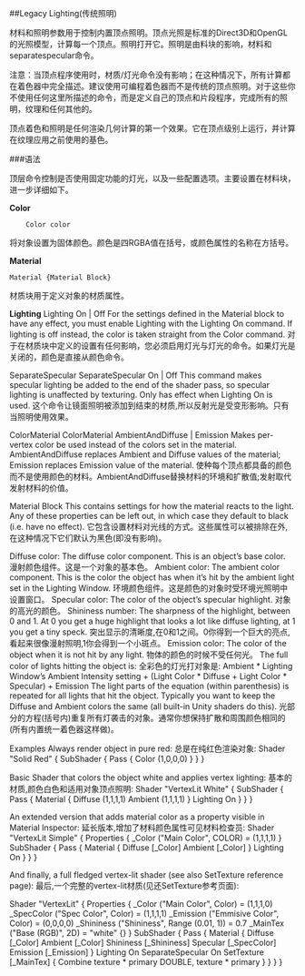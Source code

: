 ##Legacy Lighting(传统照明)


材料和照明参数用于控制内置顶点照明。顶点光照是标准的Direct3D和OpenGL的光照模型，计算每一个顶点。照明打开它。照明是由料块的影响，材料和separatespecular命令。

注意：当顶点程序使用时，材质/灯光命令没有影响；在这种情况下，所有计算都在着色器中完全描述。建议使用可编程着色器而不是传统的顶点照明。对于这些你不使用任何这里所描述的命令，而是定义自己的顶点和片段程序，完成所有的照明，纹理和任何其他的。

顶点着色和照明是任何渲染几何计算的第一个效果。它在顶点级别上运行，并计算在纹理应用之前使用的基色。

###语法

顶层命令控制是否使用固定功能的灯光，以及一些配置选项。主要设置在材料块，进一步详细如下。

**Color**

```
    Color color
```
将对象设置为固体颜色。颜色是四RGBA值在括号，或颜色属性的名称在方括号。

**Material**
```
Material {Material Block}
```
材质块用于定义对象的材质属性。

**Lighting**
Lighting On | Off
For the settings defined in the Material block to have any effect, you must enable Lighting with the Lighting On command. If lighting is off instead, the color is taken straight from the Color command.
对于在材质块中定义的设置有任何影响，您必须启用灯光与灯光的命令。如果灯光是关闭的，颜色是直接从颜色命令。

SeparateSpecular
SeparateSpecular On | Off
This command makes specular lighting be added to the end of the shader pass, so specular lighting is unaffected by texturing. Only has effect when Lighting On is used.
这个命令让镜面照明被添加到结束的材质,所以反射光是受变形影响。只有当照明使用效果。

ColorMaterial
ColorMaterial AmbientAndDiffuse | Emission
Makes per-vertex color be used instead of the colors set in the material. AmbientAndDiffuse replaces Ambient and Diffuse values of the material; Emission replaces Emission value of the material.
使种每个顶点都具备的颜色而不是使用颜色的材料。AmbientAndDiffuse替换材料的环境和扩散值;发射取代发射材料的价值。

Material Block
This contains settings for how the material reacts to the light. Any of these properties can be left out, in which case they default to black (i.e. have no effect).
它包含设置材料对光线的方式。这些属性可以被排除在外,在这种情况下它们默认为黑色(即没有影响)。

Diffuse color: The diffuse color component. This is an object’s base color.
漫射颜色组件。这是一个对象的基本色。
Ambient color: The ambient color component. This is the color the object has when it’s hit by the ambient light set in the Lighting Window.
环境颜色组件。这是颜色的对象时受环境光照明中设置窗口。
Specular color: The color of the object’s specular highlight.
对象的高光的颜色。
Shininess number: The sharpness of the highlight, between 0 and 1. At 0 you get a huge highlight that looks a lot like diffuse lighting, at 1 you get a tiny speck.
突出显示的清晰度,在0和1之间。0你得到一个巨大的亮点,看起来很像漫射照明,1你会得到一个小斑点。
Emission color: The color of the object when it is not hit by any light.
物体的颜色的时候不受任何光。
The full color of lights hitting the object is:
全彩色的灯光打对象是:
Ambient * Lighting Window’s Ambient Intensity setting + (Light Color * Diffuse + Light Color * Specular) + Emission
The light parts of the equation (within parenthesis) is repeated for all lights that hit the object.
Typically you want to keep the Diffuse and Ambient colors the same (all built-in Unity shaders do this).
光部分的方程(括号内)重复所有灯袭击的对象。通常你想保持扩散和周围颜色相同的(所有内置统一着色器这样做)。

Examples
Always render object in pure red:
总是在纯红色渲染对象:
Shader "Solid Red" {
    SubShader {
        Pass { Color (1,0,0,0) }
    }
}

Basic Shader that colors the object white and applies vertex lighting:
基本的材质,颜色白色和适用对象顶点照明:
Shader "VertexLit White" {
    SubShader {
        Pass {
            Material {
                Diffuse (1,1,1,1)
                Ambient (1,1,1,1)
            }
            Lighting On
        }
    }
}

An extended version that adds material color as a property visible in Material Inspector:
延长版本,增加了材料颜色属性可见材料检查员:
Shader "VertexLit Simple" {
    Properties {
        _Color ("Main Color", COLOR) = (1,1,1,1)
    }
    SubShader {
        Pass {
            Material {
                Diffuse [_Color]
                Ambient [_Color]
            }
            Lighting On
        }
    }
}

And finally, a full fledged vertex-lit shader (see also SetTexture reference page):
最后,一个完整的vertex-lit材质(见还SetTexture参考页面):

Shader "VertexLit" {
    Properties {
        _Color ("Main Color", Color) = (1,1,1,0)
        _SpecColor ("Spec Color", Color) = (1,1,1,1)
        _Emission ("Emmisive Color", Color) = (0,0,0,0)
        _Shininess ("Shininess", Range (0.01, 1)) = 0.7
        _MainTex ("Base (RGB)", 2D) = "white" {}
    }
    SubShader {
        Pass {
            Material {
                Diffuse [_Color]
                Ambient [_Color]
                Shininess [_Shininess]
                Specular [_SpecColor]
                Emission [_Emission]
            }
            Lighting On
            SeparateSpecular On
            SetTexture [_MainTex] {
                Combine texture * primary DOUBLE, texture * primary
            }
        }
    }
}






